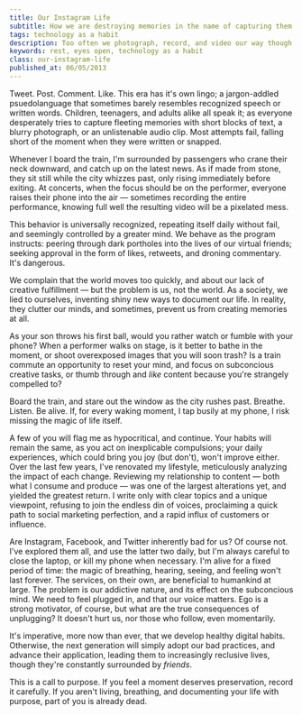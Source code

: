 ```yaml
---
title: Our Instagram Life
subtitle: How we are destroying memories in the name of capturing them.
tags: technology as a habit
description: Too often we photograph, record, and video our way though life; and by doing so, miss the things that truly matter.
keywords: rest, eyes open, technology as a habit
class: our-instagram-life
published_at: 06/05/2013
---
```

Tweet. Post. Comment. Like. This era has it's own lingo; a jargon-addled psuedolanguage that sometimes barely resembles recognized speech or written words. Children, teenagers, and adults alike all speak it; as everyone desperately tries to capture fleeting memories with short blocks of text, a blurry photograph, or an unlistenable audio clip. Most attempts fail, falling short of the moment when they were written or snapped.

Whenever I board the train, I'm surrounded by passengers who crane their neck downward, and catch up on the latest news. As if made from stone, they sit still while the city whizzes past, only rising immediately before exiting. At concerts, when the focus should be on the performer, everyone raises their phone into the air &mdash; sometimes recording the entire performance, knowing full well the resulting video will be a pixelated mess.

This behavior is universally recognized, repeating itself daily without fail, and seemingly controlled by a greater mind. We behave as the program instructs: peering through dark portholes into the lives of our virtual friends; seeking approval in the form of likes, retweets, and droning commentary. It's dangerous.

We complain that the world moves too quickly, and about our lack of creative fulfillment &mdash; but the problem is us, not the world. As a society, we lied to ourselves, inventing shiny new ways to document our life. In reality, they clutter our minds, and sometimes, prevent us from creating memories at all.

As your son throws his first ball, would you rather watch or fumble with your phone? When a performer walks on stage, is it better to bathe in the moment, or shoot overexposed images that you will soon trash? Is a train commute an opportunity to reset your mind, and focus on subconcious creative tasks, or thumb through and _like_ content because you're strangely compelled to?

Board the train, and stare out the window as the city rushes past. Breathe. Listen. Be alive. If, for every waking moment, I tap busily at my phone, I risk missing the magic of life itself.

A few of you will flag me as hypocritical, and continue. Your habits will remain the same, as you act on inexplicable compulsions; your daily experiences, which could bring you joy (but don't), won't improve either. Over the last few years, I've renovated my lifestyle, meticulously analyzing the impact of each change. Reviewing my relationship to content &mdash; both what I consume and produce &mdash; was one of the largest alterations yet, and yielded the greatest return. I write only with clear topics and a unique viewpoint, refusing to join the endless din of voices, proclaiming a quick path to social marketing perfection, and a rapid influx of customers or influence.

Are Instagram, Facebook, and Twitter inherently bad for us? Of course not. I've explored them all, and use the latter two daily, but I'm always careful to close the laptop, or kill my phone when necessary. I'm alive for a fixed period of time: the magic of breathing, hearing, seeing, and feeling won't last forever. The services, on their own, are beneficial to humankind at large. The problem is our addictive nature, and its effect on the subconcious mind. We need to feel plugged in, and that our voice matters. Ego is a strong motivator, of course, but what are the true consequences of unplugging? It doesn't hurt us, nor those who follow, even momentarily.

It's imperative, more now than ever, that we develop healthy digital habits. Otherwise, the next generation will simply adopt our bad practices, and advance their application, leading them to increasingly reclusive lives, though they're constantly surrounded by _friends_.

This is a call to purpose. If you feel a moment deserves preservation, record it carefully. If you aren't living, breathing, and documenting your life with purpose, part of you is already dead.
